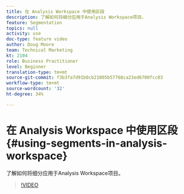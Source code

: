 ```yaml
---
title: 在 Analysis Workspace 中使用区段
description: 了解如何将细分应用于Analysis Workspace项目。
feature: Segmentation
topics: null
activity: use
doc-type: feature video
author: Doug Moore
team: Technical Marketing
kt: 2104
role: Business Practitioner
level: Beginner
translation-type: tm+mt
source-git-commit: f3b3fa7d91b0cb21005b57768ca23ed6700fcc03
workflow-type: tm+mt
source-wordcount: '32'
ht-degree: 34%

---
```



# 在 Analysis Workspace 中使用区段 {#using-segments-in-analysis-workspace}

了解如何将细分应用于Analysis Workspace项目。

>[!VIDEO](https://video.tv.adobe.com/v/23977/?quality=12)